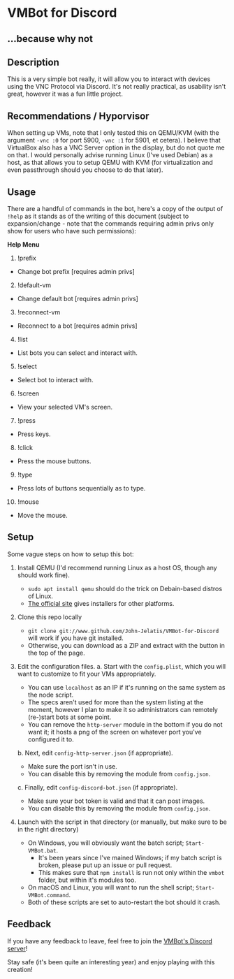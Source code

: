 # VMBot for Discord
## ...because why not

## Description 
This is a very simple bot really, it will allow you to interact with devices using the VNC Protocol via Discord. It's not really practical, as usability isn't great, however it was a fun little project.

## Recommendations / Hyporvisor
When setting up VMs, note that I only tested this on QEMU/KVM (with the argument `-vnc :0` for port 5900, `-vnc :1` for 5901, et cetera). I believe that VirtualBox also has a VNC Server option in the display, but do not quote me on that. I would personally advise running Linux (I've used Debian) as a host, as that allows you to setup QEMU with KVM (for virtualization and even passthrough should you choose to do that later).

## Usage
There are a handful of commands in the bot, here's a copy of the output of `!help` as it stands as of the writing of this document (subject to expansion/change - note that the commands requiring admin privs only show for users who have such permissions):
 
**Help Menu**
 
1. !prefix
  * Change bot prefix [requires admin privs]
2. !default-vm
  * Change default bot [requires admin privs]
3. !reconnect-vm
  * Reconnect to a bot [requires admin privs]
4. !list
  * List bots you can select and interact with.
5. !select
  * Select bot to interact with.
6. !screen
  * View your selected VM's screen.
7. !press
  * Press keys.
8. !click
  * Press the mouse buttons.
9. !type
  * Press lots of buttons sequentially as to type.
10. !mouse
  * Move the mouse.

## Setup
Some vague steps on how to setup this bot:
 1. Install QEMU (I'd recommend running Linux as a host OS, though any should work fine).
    * `sudo apt install qemu` should do the trick on Debain-based distros of Linux.
    * [The official site](https://www.qemu.org/download/) gives installers for other platforms.

 2. Clone this repo locally
    * `git clone git://www.github.com/John-Jelatis/VMBot-for-Discord` will work if you have git installed.
    * Otherwise, you can download as a ZIP and extract with the button in the top of the page.

 3. Edit the configuration files.
    a. Start with the `config.plist`, which you will want to customize to fit your VMs appropriately.
       * You can use `localhost` as an IP if it's running on the same system as the node script.
       * The specs aren't used for more than the system listing at the moment, however I plan to make it so administrators can remotely (re-)start bots at some point.
       * You can remove the `http-server` module in the bottom if you do not want it; it hosts a png of the screen on whatever port you've configured it to.

    b. Next, edit `config-http-server.json` (if appropriate).
       * Make sure the port isn't in use.
       * You can disable this by removing the module from `config.json`.

    c. Finally, edit `config-discord-bot.json` (if appropriate).
       * Make sure your bot token is valid and that it can post images.
       * You can disable this by removing the module from `config.json`.

 4. Launch with the script in that directory (or manually, but make sure to be in the right directory)
    * On Windows, you will obviously want the batch script; `Start-VMBot.bat`.
      * It's been years since I've mained Windows; if my batch script is broken, please put up an issue or pull request. 
      * This makes sure that `npm install` is run not only within the `vmbot` folder, but within it's modules too.
    * On macOS and Linux, you will want to run the shell script; `Start-VMBot.command`.
    * Both of these scripts are set to auto-restart the bot should it crash.

## Feedback
If you have any feedback to leave, feel free to join the [VMBot's Discord server](https://discord.gg/jUrJaGKFdw)!
 
Stay safe (it's been quite an interesting year) and enjoy playing with this creation!
